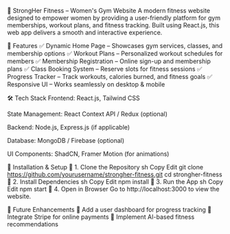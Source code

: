 💪 StrongHer Fitness – Women's Gym Website
A modern fitness website designed to empower women by providing a user-friendly platform for gym memberships, workout plans, and fitness tracking. Built using React.js, this web app delivers a smooth and interactive experience.

🚀 Features
✅ Dynamic Home Page – Showcases gym services, classes, and membership options
✅ Workout Plans – Personalized workout schedules for members
✅ Membership Registration – Online sign-up and membership plans
✅ Class Booking System – Reserve slots for fitness sessions
✅ Progress Tracker – Track workouts, calories burned, and fitness goals
✅ Responsive UI – Works seamlessly on desktop & mobile

🛠 Tech Stack
Frontend: React.js, Tailwind CSS

State Management: React Context API / Redux (optional)

Backend: Node.js, Express.js (if applicable)

Database: MongoDB / Firebase (optional)

UI Components: ShadCN, Framer Motion (for animations)

🚀 Installation & Setup
🔹 1. Clone the Repository
sh
Copy
Edit
git clone https://github.com/yourusername/strongher-fitness.git
cd strongher-fitness
🔹 2. Install Dependencies
sh
Copy
Edit
npm install
🔹 3. Run the App
sh
Copy
Edit
npm start
🔹 4. Open in Browser
Go to http://localhost:3000 to view the website.

📌 Future Enhancements
🚀 Add a user dashboard for progress tracking
🚀 Integrate Stripe for online payments
🚀 Implement AI-based fitness recommendations

